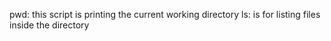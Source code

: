 pwd: this script is printing the current working directory
ls:  is for listing files inside the directory


